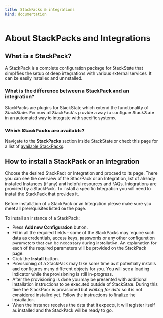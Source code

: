 ```yaml
---
title: StackPacks & integrations
kind: documentation
---
```


# About StackPacks and Integrations

## What is a StackPack?

A StackPack is a complete configuration package for StackState that simplifies the setup of deep integrations with various external services. It can be easily installed and uninstalled.

### What is the difference between a StackPack and an integration?

StackPacks are plugins for StackState which extend the functionality of StackState. For now all StackPack's provide a way to configure StackState in an automated way to integrate with specific systems.

### Which StackPacks are available?

Navigate to the **StackPacks** section inside StackState or check this page for a list of [available StackPacks](https://github.com/mpvvliet/stackstate-docs/tree/0f69067c340456b272cfe50e249f4f4ee680f8d9/integrations/available_stackpacks/README.md).

## How to install a StackPack or an Integration

Choose the desired StackPack or Integration and proceed to its page. There you can see the overview of the StackPack or an Integration, list of already installed Instances \(if any\) and helpful resources and FAQs. Integrations are provided by a StackPack. To install a specific Integration you will need to install the StackPack that provides it.

Before installation of a StackPack or an Integration please make sure you meet all prerequisites listed on the page.

To install an instance of a StackPack:

* Press **Add new Configuration** button.
* Fill in all the required fields - some of the StackPacks may require such data as credentials, access keys, passwords or any other configuration parameters that can be necessary during installation. An explanation for each of the required parameters will be provided on the StackPack page.
* Click the **Install** button.
* Provisioning of a StackPack may take some time as it potentially installs and configures many different objects for you. You will see a loading indicator while the provisioning is still in-progress.
* After the provisioning is done you may be presented with additional installation instructions to be executed outside of StackState. During this time the StackPack is provisioned but _waiting for data_ so it is not considered installed yet. Follow the instructions to finalize the installation.
* When the Instance receives the data that it expects, it will register itself as installed and the StackPack will be ready to go.

